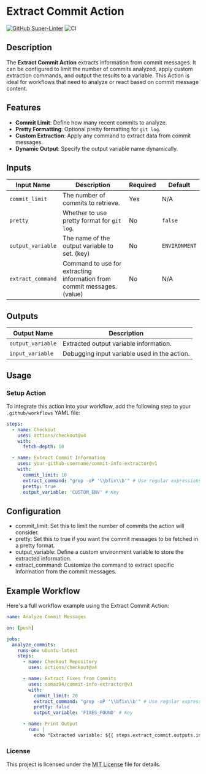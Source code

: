 # Extract Commit Action

[![GitHub Super-Linter](https://github.com/actions/container-action/actions/workflows/linter.yml/badge.svg)](https://github.com/super-linter/super-linter)
![CI](https://github.com/actions/container-action/actions/workflows/ci.yml/badge.svg)

## Description

The **Extract Commit Action** extracts information from commit messages.
It can be configured to limit the number of commits analyzed, apply custom 
extraction commands, and output the results to a variable. This Action is ideal
for workflows that need to analyze or react based on commit message content.

## Features

- **Commit Limit**: Define how many recent commits to analyze.
- **Pretty Formatting**: Optional pretty formatting for `git log`.
- **Custom Extraction**: Apply any command to extract data from commit messages.
- **Dynamic Output**: Specify the output variable name dynamically.

## Inputs

| Input Name         | Description                                                             | Required | Default          |
|--------------------|-------------------------------------------------------------------------|----------|------------------|
| `commit_limit`     | The number of commits to retrieve.                                      | Yes      | N/A              |
| `pretty`           | Whether to use pretty format for `git log`.                             | No       | `false`          |
| `output_variable`  | The name of the output variable to set. (key)                           | No       | `ENVIRONMENT`    |
| `extract_command`  | Command to use for extracting information from commit messages. (value) | No       | N/A              |

## Outputs

| Output Name        | Description                               |
|--------------------|-------------------------------------------|
| `output_variable`  | Extracted output variable information.    |
| `input_variable`   | Debugging input variable used in the action. |

## Usage

### Setup Action

To integrate this action into your workflow, add the following step to your 
`.github/workflows` YAML file:

```yaml
steps:
  - name: Checkout
    uses: actions/checkout@v4
    with:
      fetch-depth: 10

  - name: Extract Commit Information
    uses: your-github-username/commit-info-extractor@v1
    with:
      commit_limit: 10
      extract_command: "grep -oP '\\bfix\\b'" # Use regular expressions to extract values
      pretty: true
      output_variable: 'CUSTOM_ENV' # Key
```

## Configuration
- commit_limit: Set this to limit the number of commits the action will consider.
- pretty: Set this to true if you want the commit messages to be fetched in a pretty format.
- output_variable: Define a custom environment variable to store the extracted information.
- extract_command: Customize the command to extract specific information from the commit messages.

## Example Workflow
Here's a full workflow example using the Extract Commit Action:

```yaml
name: Analyze Commit Messages

on: [push]

jobs:
  analyze_commits:
    runs-on: ubuntu-latest
    steps:
      - name: Checkout Repository
        uses: actions/checkout@v4

      - name: Extract Fixes from Commits
        uses: somaz94/commit-info-extractor@v1
        with:
          commit_limit: 20
          extract_command: "grep -oP '\\bfix\\b'" # Use regular expressions to extract values
          pretty: false
          output_variable: 'FIXES_FOUND' # Key

      - name: Print Output
        run: |
          echo "Extracted variable: ${{ steps.extract_commit.outputs.input_variable }} = ${{ steps.extract_commit.outputs.output_variable }}"
```

### License

This project is licensed under the [MIT License](LICENSE) file for details.
